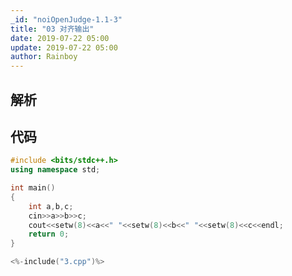 ```yaml
---
_id: "noiOpenJudge-1.1-3"
title: "03 对齐输出"
date: 2019-07-22 05:00
update: 2019-07-22 05:00
author: Rainboy
---
```


## 解析

## 代码

```c++
#include <bits/stdc++.h>
using namespace std;

int main()
{
    int a,b,c;
    cin>>a>>b>>c;
    cout<<setw(8)<<a<<" "<<setw(8)<<b<<" "<<setw(8)<<c<<endl;
    return 0;
}
```

```c
<%-include("3.cpp")%>
```

